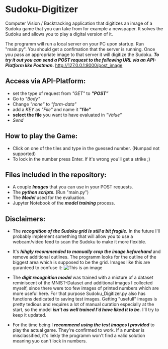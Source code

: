 # Sudoku-Digitizer
Computer Vision / Backtracking application that digitizes an image of a Sudoku game that you can take from for example a newspaper. It solves the Sudoku and allows you to play a digital version of it.

The programm will run a local server on your PC upon startup. Run "main.py". You should get a confimation that the server is running. Once you pass an appropriate image to that server it will digitize the Sudoku. 
***To try it out you can send a POST request to the following URL via an API-Platform like Postman.***
http://127.0.0.1:8000/post_image


## Access via API-Platform: 
- set the type of request from *"GET"* to ***"POST"***
- Go to *"Body"*
- Change *"none"* to *"form-data"*
- add a *KEY* as *"File"* and name it **"file"**
- **select the file** you want to have evaluated in *"Value"*
- *Send*

## How to play the Game:
- Click on one of the tiles and type in the guessed number. (Numpad not supported)
- To lock in the number press Enter. If it's wrong you'll get a strike ;)

## Files included in the repository:
- A couple ***Images*** that you can use in your POST requests. 
- The ***python scripts***. (Run "main.py")
- The ***Model*** used for the evaluation. 
- Jupyter Notebook of the ***model training*** process.

## Disclaimers:
- The ***recognition of the Sudoku grid is still a bit fragile.*** In the future I'll probably implement something that will allow you to use a webcam/video feed to scan the Sudoku to make it more flexible. 
- It's ***hihgly recommended to manually crop the image beforehand*** and remove additional outlines. The programm looks for the outline of the biggest area which is supposed to be the grid. Images like this are guranteed to confuse it:
![This is an image](https://www.google.com/search?q=sudoku+newspaper&tbm=isch&ved=2ahUKEwjb3bim8J_2AhXPvSoKHWAYDeEQ2-cCegQIABAA&oq=sudoku&gs_lcp=CgNpbWcQARgBMgcIIxDvAxAnMgcIIxDvAxAnMgQIABBDMgUIABCABDIFCAAQgAQyCwgAEIAEELEDEIMBMgQIABBDMgUIABCABDIFCAAQgAQyBQgAEIAEUABYAGCnBmgAcAB4AIABR4gBR5IBATGYAQCqAQtnd3Mtd2l6LWltZ8ABAQ&sclient=img&ei=lG0bYtvDGs_7qgHgsLSIDg&bih=949&biw=958&client=firefox-b-d#imgrc=lJBA_MutYaR_ZM&imgdii=5olK8vIryeiWuM)
 
- The ***digit recognition model*** was trained with a mixture of a dataset reminiscent of the MNIST-Dataset and additional images I collected myself, since there were too few images of printed numbers which are more useful here. For that purpose Sudoku_Digitizer.py also has functions dedicated to saving test images. Getting "usefull" images is pretty tedious and requires a lot of manual curation especially at the start, so the model ***isn't as well trained I'd have liked it to be.*** I'll try to keep it updated.  
- For the time being I ***recommend using the test images I provided*** to play the actual game. They're confirmed to work. If a number is misclassified, it's liekly the programm won't find a valid solution meaning yuo can't lock in numbers.
